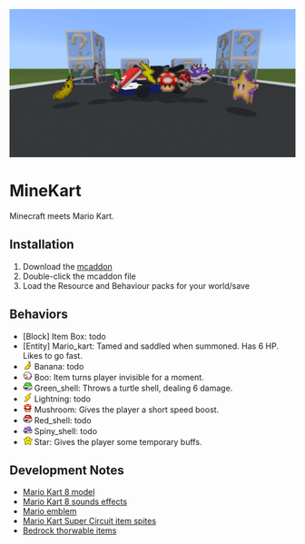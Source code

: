![MineKart](/MineKart.png)

# MineKart
Minecraft meets Mario Kart.

## Installation
1. Download the [mcaddon](https://github.com/kirbycope/MineKart/raw/main/MineKart.mcaddon)
1. Double-click the mcaddon file
1. Load the Resource and Behaviour packs for your world/save

## Behaviors
 - [Block] Item Box: todo
 - [Entity] Mario_kart: Tamed and saddled when summoned. Has 6 HP. Likes to go fast.
 - ![Item](/development_resource_packs/MineKart/textures/items/banana.png) Banana: todo
 - ![Item](/development_resource_packs/MineKart/textures/items/boo.png) Boo: Item turns player invisible for a moment.
 - ![Item](/development_resource_packs/MineKart/textures/items/green_shell.png) Green_shell: Throws a turtle shell, dealing 6 damage.
 - ![Item](/development_resource_packs/MineKart/textures/items/lightning.png) Lightning: todo
 - ![Item](/development_resource_packs/MineKart/textures/items/mushroom.png) Mushroom: Gives the player a short speed boost.
 - ![Item](/development_resource_packs/MineKart/textures/items/red_shell.png) Red_shell: todo
 - ![Item](/development_resource_packs/MineKart/textures/items/spiny_shell.png) Spiny_shell: todo
 - ![Item](/development_resource_packs/MineKart/textures/items/star.png) Star: Gives the player some temporary buffs.
 
 ## Development Notes
 - [Mario Kart 8 model](https://sketchfab.com/3d-models/mario-kart-9ebfca0ce8f9486f8baf7deb75826f18)
 - [Mario Kart 8 sounds effects](https://soundeffects.fandom.com/wiki/Mario_Kart_8)
 - [Mario emblem](https://en.wikipedia.org/wiki/File:Mario_emblem.svg)
 - [Mario Kart Super Circuit item spites](https://www.spriters-resource.com/game_boy_advance/mariokartsupercircuit/sheet/5478/)
 - [Bedrock thorwable items](https://wiki.bedrock.dev/items/throwable.html#stable-method)
 
